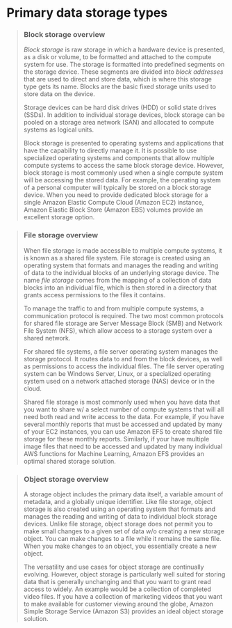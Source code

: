 # Primary data storage types

> ### Block storage overview
>
> *Block storage* is raw storage in which a hardware device is presented, as a disk or volume, to be formatted and attached to the compute system for use. The storage is formatted into predefined segments on the storage device. These segments are divided into *block addresses* that are used to direct and store data, which is where this storage type gets its name. Blocks are the basic fixed storage units used to store data on the device.
>
> Storage devices can be hard disk drives (HDD) or solid state drives (SSDs). In addition to individual storage devices, block storage can be pooled on a storage area network (SAN) and allocated to compute systems as logical units.
>
> Block storage is presented to operating systems and applications that have the capability to directly manage it. It is possible to use specialized operating systems and components that allow multiple compute systems to access the same block storage device. However, block storage is most commonly used when a single compute system will be accessing the stored data. For example, the operating system of a personal computer will typically be stored on a block storage device. When you need to provide dedicated block storage for a single Amazon Elastic Compute Cloud (Amazon EC2) instance, Amazon Elastic Block Store (Amazon EBS) volumes provide an excellent storage option.

> ### File storage overview
>
> When file storage is made accessible to multiple compute systems, it is known as a shared file system. File storage is created using an operating system that formats and manages the reading and writing of data to the individual blocks of an underlying storage device. The name *file storage* comes from the mapping of a collection of data blocks into an individual file, which is then stored in a directory that grants access permissions to the files it contains.
>
> To manage the traffic to and from multiple compute systems, a communication protocol is required. The two most common protocols for shared file storage are Server Message Block (SMB) and Network File System (NFS), which allow access to a storage system over a shared network.
>
> For shared file systems, a file server operating system manages the storage protocol. It routes data to and from the block devices, as well as permissions to access the individual files. The file server operating system can be Windows Server, Linux, or a specialized operating system used on a network attached storage (NAS) device or in the cloud.
>
> Shared file storage is most commonly used when you have data that you want to share w/ a select number of compute systems that will all need both read and write access to the data. For example, if you have several monthly reports that must be accessed and updated by many of your EC2 instances, you can use Amazon EFS to create shared file storage for these monthly reports. Similarly, if your have multiple image files that need to be accessed and updated by many individual AWS functions for Machine Learning, Amazon EFS provides an optimal shared storage solution.

> ### Object storage overview
>
> A storage object includes the primary data itself, a variable amount of metadata, and a globally unique identifier. Like file storage, object storage is also created using an operating system that formats and manages the reading and writing of data to individual block storage devices. Unlike file storage, object storage does not permit you to make small changes to a given set of data w/o creating a new storage object. You can make changes to a file while it remains  the same file. When you make changes to an object, you essentially create a new object.
>
> The versatility and use cases for object storage are continually evolving. However, object storage is particularly well suited for storing data that is generally unchanging and that you want to grant read access to widely. An example would be a collection of completed video files. If you have a collection of marketing videos that you want to make available for customer viewing around the globe, Amazon Simple Storage Service (Amazon S3) provides an ideal object storage solution.

